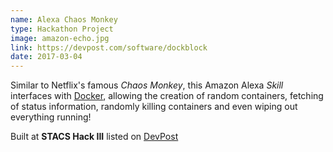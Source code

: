 ```yaml
---
name: Alexa Chaos Monkey
type: Hackathon Project
image: amazon-echo.jpg
link: https://devpost.com/software/dockblock
date: 2017-03-04
---
```


Similar to Netflix's famous *Chaos Monkey*, this Amazon Alexa *Skill* interfaces
with [Docker](https://www.docker.com/), allowing the creation of random containers,
fetching of status information, randomly killing containers and even wiping out
everything running!

Built at **STACS Hack III** listed on [DevPost](https://devpost.com/software/dockblock)

